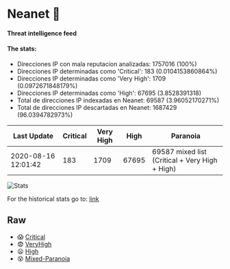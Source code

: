 # Neanet :hocho:
#### Threat intelligence feed
#### The stats:

- Direcciones IP con mala reputacion analizadas: 1757016 (100%)
- Direcciones IP determinadas como 'Critical':  183 (0.0104153860864%)
- Direcciones IP determinadas como 'Very High':  1709 (0.0972671848179%)
- Direcciones IP determinadas como 'High':  67695 (3.8528391318)
- Total de direcciones IP indexadas en Neanet:  69587 (3.96052170271%)
- Total de direcciones IP descartadas en Neanet:  1687429 (96.0394782973%)

| Last Update | Critical | Very High | High | Paranoia |
| --- | --- | --- | --- | --- |
| 2020-08-16 12:01:42 | 183 | 1709 | 67695 | 69587 mixed list (Critical + Very High + High)|

![Stats](https://docs.google.com/spreadsheets/d/e/2PACX-1vSnaNMIXVabIpDJjufMlzH7poXnshF3mgd8Is1g9ytUEzVsP5my4Trn8f-xkoLLQ38xpL3HtmUexLo6/pubchart?oid=501124687&format=image)

For the historical stats go to: [link](/stats.csv)
## Raw
- :scream: [Critical](https://raw.githubusercontent.com/JavaGarcia/Neanet/master/blacklists/neanet_critical.txt)
- :fearful: [VeryHigh](https://raw.githubusercontent.com/JavaGarcia/Neanet/master/blacklists/neanet_veryHigh.txtt)
- :frowning: [High](https://raw.githubusercontent.com/JavaGarcia/Neanet/master/blacklists/neanet_high.txt)
- :dizzy_face: [Mixed-Paranoia](https://raw.githubusercontent.com/JavaGarcia/Neanet/master/blacklists/neanet_all.txt)






























































































































































































































